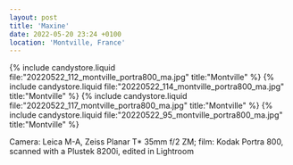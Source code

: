 ```yaml
---
layout: post
title: 'Maxine'
date: 2022-05-20 23:24 +0100
location: 'Montville, France'
---
```


{% include candystore.liquid file:"20220522_112_montville_portra800_ma.jpg" title:"Montville" %}
{% include candystore.liquid file:"20220522_114_montville_portra800_ma.jpg" title:"Montville" %}
{% include candystore.liquid file:"20220522_117_montville_portra800_ma.jpg" title:"Montville" %}
{% include candystore.liquid file:"20220522_95_montville_portra800_ma.jpg" title:"Montville" %}

Camera: Leica M-A, Zeiss Planar T\* 35mm f/2 ZM; film: Kodak Portra 800, scanned with a Plustek 8200i, edited in Lightroom

